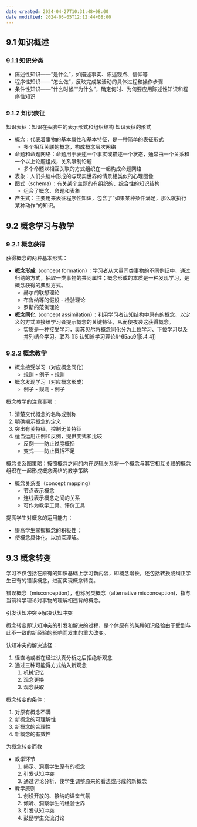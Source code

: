 ```yaml
---
date created: 2024-04-27T10:31:48+08:00
date modified: 2024-05-05T12:12:44+08:00
---
```


## 9.1 知识概述

### 9.1.1 知识分类

- 陈述性知识——“是什么”，如描述事实、陈述观点、信仰等
- 程序性知识——“怎么做”，反映完成某活动的具体过程和操作步骤
- 条件性知识——”什么时候““为什么”，确定何时、为何要应用陈述性知识和程序性知识

### 9.1.2 知识表征

知识表征：知识在头脑中的表示形式和组织结构
知识表征的形式
- 概念：代表着事物的基本属性和基本特征，是一种简单的表征形式
	- 多个相互关联的概念，构成概念层次网络
- 命题和命题网络：命题用于表述一个事实或描述一个状态，通常由一个关系和一个以上论题组成，关系限制论题
	- 多个命题以相互关联的方式组织在一起构成命题网络
- 表象：人们头脑中形成的与现实世界的情景相类似的心理图像
- 图式（schema）：有关某个主题的有组织的、综合性的知识结构
	- 组合了概念、命题和表象
- 产生式：主要用来表征程序性知识，包含了“如果某种条件满足，那么就执行某种动作”的知识。

## 9.2 概念学习与教学

### 9.2.1 概念获得

获得概念的两种基本形式：
- **概念形成**（concept formation）：学习者从大量同类事物的不同例证中，通过归纳的方式，抽取一类事物的共同属性；概念形成的本质是一种发现学习，是概念获得的典型方式。
	- 赫尔的联想理论
	- 布鲁纳等的假设 - 检验理论
	- 罗斯的范例理论
- **概念同化**（concept assimilation）：利用学习者认知结构中原有的概念，以定义的方式直接给学习者提示概念的关键特征，从而使夜袭这获得概念。
	- 实质是一种接受学习，奥苏贝尔将概念同化分为上位学习、下位学习以及并列结合学习。联系 [[5 认知派学习理论#^65ac9f|5.4.4]]

### 9.2.2 概念教学

- 概念接受学习（对应概念同化）
	- 规则 - 例子 - 规则
- 概念发现学习（对应概念形成）
	- 例子 - 规则 - 例子

概念教学的注意事项：
1. 清楚交代概念的名称或别称
2. 明确揭示概念的定义
3. 突出有关特征，控制无关特征
4. 适当运用正例和反例，提供变式和比较
	- 反例——防止过度概括
	- 变式——防止概括不足

概念关系图策略：按照概念之间的内在逻辑关系将一个概念与其它相互关联的概念组织在一起形成概念网络的教学策略
- 概念关系图（concept mapping）
	- 节点表示概念
	- 连线表示概念之间的关系
	- 可作为教学工具、评价工具

提高学生对概念的运用能力：
- 提高学生掌握概念的积极性；
- 使概念具体化，以加深理解。

## 9.3 概念转变

学习不仅包括在原有的知识基础上学习新内容，即概念增长，还包括转换或纠正学生已有的错误概念，进而实现概念转变。

错误概念（misconception），也称另类概念（alternative misconception)，指与当前科学理论对事物的理解相违背的概念。

引发认知冲突→解决认知冲突

概念转变即认知冲突的引发和解决的过程，是个体原有的某种知识经验由于受到与此不一致的新经验的影响而发生的重大改变。

认知冲突的解决途径：
1. 径直地或者在经过认真分析之后拒绝新观念
2. 通过三种可能得方式纳入新观念
	1. 机械记忆
	2. 观念更换
	3. 观念获取

概念转变的条件：
1. 对原有概念不满
2. 新概念的可理解性
3. 新概念的合理性
4. 新概念的有效性

为概念转变而教
- 教学环节
	1. 揭示、洞察学生原有的概念
	2. 引发认知冲突
	3. 通过讨论分析，使学生调整原来的看法或形成的新概念
- 教学原则
	1. 创设开放的、接纳的课堂气氛
	2. 倾听、洞察学生的经验世界
	3. 引发认知冲突
	4. 鼓励学生交流讨论